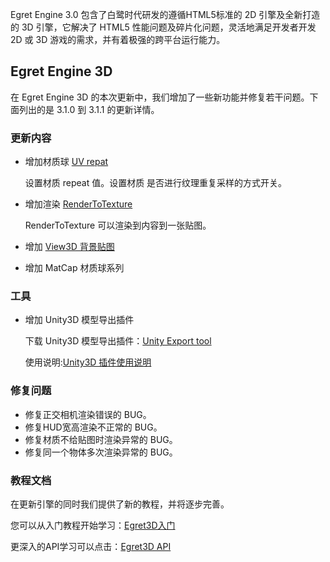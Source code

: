 Egret Engine 3.0 包含了白鹭时代研发的遵循HTML5标准的 2D 引擎及全新打造的 3D 引擎，它解决了 HTML5 性能问题及碎片化问题，灵活地满足开发者开发 2D 或 3D 游戏的需求，并有着极强的跨平台运行能力。

## Egret Engine 3D

在 Egret Engine 3D 的本次更新中，我们增加了一些新功能并修复若干问题。下面列出的是 3.1.0 到 3.1.1 的更新详情。

### 更新内容

* 增加材质球 [UV repat](http://edn.egret.com/cn/apidoc/index/name/egret3d.MaterialBase#repeat)

	设置材质 repeat 值。设置材质 是否进行纹理重复采样的方式开关。

* 增加渲染 [RenderToTexture](http://edn.egret.com/cn/apidoc/index/name/egret3d.RenderTexture)

	RenderToTexture 可以渲染到内容到一张贴图。

* 增加 [View3D 背景贴图](http://edn.egret.com/cn/apidoc/index/name/egret3d.View3D#backImage)

* 增加 MatCap 材质球系列

### 工具

* 增加 Unity3D 模型导出插件

	下载 Unity3D 模型导出插件：[Unity Export tool](https://github.com/egret-labs/egret-3d/tree/rc/3.1.1/ExportTools/unity%20Export%20tool)

	使用说明:[Unity3D 插件使用说明](https://github.com/egret-labs/egret-3d/blob/rc/3.1.1/ExportTools/unity%20Export%20tool/%E6%8F%92%E4%BB%B6%E4%BD%BF%E7%94%A8%E8%AF%B4%E6%98%8E.md)

### 修复问题

* 修复正交相机渲染错误的 BUG。
* 修复HUD宽高渲染不正常的 BUG。
* 修复材质不给贴图时渲染异常的 BUG。
* 修复同一个物体多次渲染异常的 BUG。

### 教程文档

在更新引擎的同时我们提供了新的教程，并将逐步完善。

您可以从入门教程开始学习：[Egret3D入门](http://edn.egret.com/cn/docs/page/906)

更深入的API学习可以点击：[Egret3D API](http://edn.egret.com/cn/apidoc/index/name/egret3d.AlphaMaskMethod)

